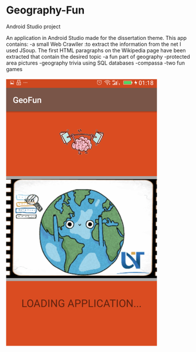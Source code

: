 # Geography-Fun
Android Studio project

An application in Android Studio made for the dissertation theme.
This app contains:
-a small Web Crawller :to extract the information from the net I used JSoup. The first HTML paragraphs on the Wikipedia page have been extracted that contain the desired topic
-a fun part of geography
-protected area pictures
-geography trivia using SQL databases
-compassa
-two fun games

![Ecran Splash](https://github.com/Sorin006/Geography-Fun/blob/master/images/ecranSplash.png)
